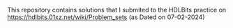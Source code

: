 This repository contains solutions that I submited to the HDLBits practice on https://hdlbits.01xz.net/wiki/Problem_sets (as Dated on 07-02-2024)
